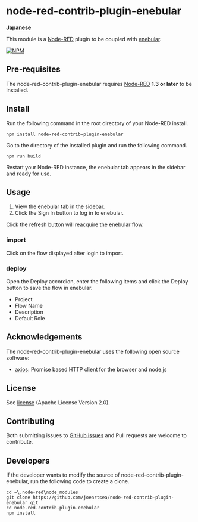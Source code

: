 node-red-contrib-plugin-enebular
========================

[**Japanese**](./README_ja.md)

This module is a <a href="http://nodered.org" target="_new">Node-RED</a> plugin to be coupled with <a href="https://www.enebular.com/ja" target="_new">enebular</a>.

[![NPM](https://nodei.co/npm/node-red-contrib-plugin-enebular.png?downloads=true)](https://nodei.co/npm/node-red-contrib-plugin-enebular/)

Pre-requisites
-------

The node-red-contrib-plugin-enebular requires <a href="http://nodered.org" target="_new">Node-RED</a> <b>1.3 or later</b> to be installed.


Install
-------

Run the following command in the root directory of your Node-RED install.

    npm install node-red-contrib-plugin-enebular

Go to the directory of the installed plugin and run the following command.

    npm run build

Restart your Node-RED instance, the enebular tab appears in the sidebar and ready for use.

Usage
-------

1. View the enebular tab in the sidebar.
1. Click the Sign In button to log in to enebular.

Click the refresh button will reacquire the enebular flow.

### import

Click on the flow displayed after login to import.

### deploy

Open the Deploy accordion, enter the following items and click the Deploy button to save the flow in enebular.
- Project
- Flow Name
- Description
- Default Role


Acknowledgements
-------

The node-red-contrib-plugin-enebular uses the following open source software:

- [axios](https://github.com/axios/axios): Promise based HTTP client for the browser and node.js


License
-------

See [license](https://github.com/joeartsea/node-red-contrib-plugin-enebular/blob/master/LICENSE) (Apache License Version 2.0).


Contributing
-------

Both submitting issues to [GitHub issues](https://github.com/joeartsea/node-red-contrib-plugin-enebular/issues) and Pull requests are welcome to contribute.


Developers
-------

If the developer wants to modify the source of node-red-contrib-plugin-enebular, run the following code to create a clone.

```
cd ~\.node-red\node_modules
git clone https://github.com/joeartsea/node-red-contrib-plugin-enebular.git
cd node-red-contrib-plugin-enebular
npm install
```
